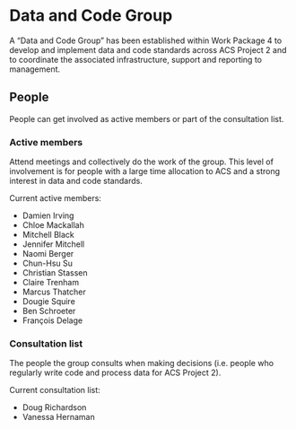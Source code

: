 # Data and Code Group

A “Data and Code Group” has been established within Work Package 4
to develop and implement data and code standards across ACS Project 2
and to coordinate the associated infrastructure, support and reporting to management.

## People

People can get involved as active members or part of the consultation list.

### Active members

Attend meetings and collectively do the work of the group. This level of involvement is for people with a large time allocation to ACS and a strong interest in data and code standards.

Current active members:
- Damien Irving
- Chloe Mackallah
- Mitchell Black
- Jennifer Mitchell 
- Naomi Berger
- Chun-Hsu Su
- Christian Stassen
- Claire Trenham
- Marcus Thatcher
- Dougie Squire
- Ben Schroeter
- François Delage

### Consultation list

The people the group consults when making decisions (i.e. people who regularly write code and process data for ACS Project 2).

Current consultation list:
- Doug Richardson
- Vanessa Hernaman
